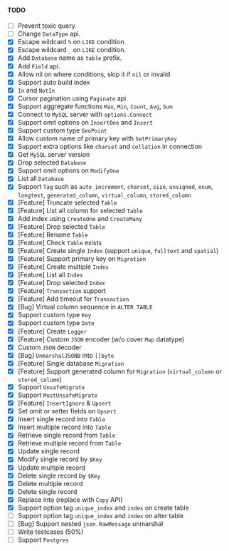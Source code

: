 #### TODO

- [ ] Prevent toxic query.
- [ ] Change `DataType` api.
- [x] Escape wildcard `%` on `LIKE` condition. 
- [x] Escape wildcard `_` on `LIKE` condition. 
- [x] Add `Database` name as `table` prefix.
- [x] Add `Field` api.
- [x] Allow nil on where conditions, skip it if `nil` or invalid 
- [x] Support auto build index
- [x] `In` and `NotIn`
- [x] Cursor pagination using `Paginate` api
- [x] Support aggregate functions `Max`, `Min`, `Count`, `Avg`, `Sum`
- [x] Connect to `MySQL` server with `options.Connect`
- [x] Support omit options on `InsertOne` and `Insert`
- [x] Support custom type `GeoPoint`
- [x] Allow custom name of primary key with `SetPrimaryKey`
- [x] Support extra options like `charset` and `collation` in connection
- [x] Get `MySQL` server version
- [x] Drop selected `Database`
- [x] Support omit options on `ModifyOne`
- [x] List all `Database`
- [x] Support `Tag` such as `auto_increment`, `charset`, `size`, `unsigned`, `enum`, `longtext`, `generated_column`, `virtual_column`, `stored_column`
- [x] [Feature] Truncate selected `Table`
- [x] [Feature] List all column for selected `Table`
- [x] Add index using `CreateOne` and `CreateMany`
- [x] [Feature] Drop selected `Table`
- [x] [Feature] Rename `Table`
- [x] [Feature] Check `Table` exists
- [x] [Feature] Create single `Index` (support `unique`, `fulltext` and `spatial`)
- [x] [Feature] Support primary key on `Migration`
- [x] [Feature] Create multiple `Index`
- [x] [Feature] List all `Index`
- [x] [Feature] Drop selected `Index`
- [x] [Feature] `Transaction` support
- [x] [Feature] Add timeout for `Transaction`
- [x] [Bug] Virtual column sequence in `ALTER TABLE`
- [x] Support custom type `Key`
- [x] Support custom type `Date`
- [x] [Feature] Create `Logger`
- [x] [Feature] Custom `JSON` encoder (w/o cover `Map` datatype)
- [x] Custom `JSON` decoder
- [x] [Bug] `UnmarshalJSONB` into `[]byte`
- [x] [Feature] Single database `Migration`
- [x] [Feature] Support generated column for `Migration` (`virtual_column` or `stored_column`)
- [x] Support `UnsafeMigrate`
- [x] Support `MustUnsafeMigrate`
- [x] [Feature] `InsertIgnore` & `Upsert`
- [x] Set omit or setter fields on `Upsert`
- [x] Insert single record into `Table`
- [x] Insert multiple record into `Table`
- [x] Retrieve single record from `Table`
- [x] Retrieve multiple record from `Table`
- [x] Update single record
- [x] Modify single record by `$Key`
- [x] Update multiple record
- [x] Delete single record by `$Key`
- [x] Delete multiple record
- [x] Delete single record
- [x] Replace into (replace with `Copy` API)
- [x] Support option tag `unique_index` and `index` on create table
- [ ] Support option tag `unique_index` and `index` on alter table
- [ ] [Bug] Support nested `json.RawMessage` unmarshal
- [ ] Write testcases (50%)
- [ ] Support `Postgres`
